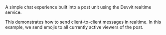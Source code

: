 A simple chat experience built into a post unit using the Devvit realtime service.

This demonstrates how to send client-to-client messages in realtime. In this example, we send emojis to all currently active viewers of the post.
